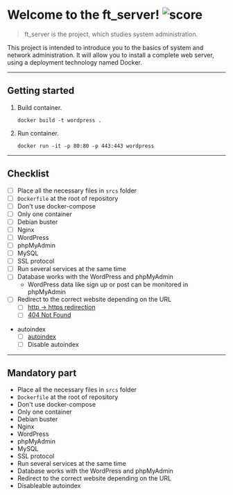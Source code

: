 # Welcome to the ft_server! ![score](https://img.shields.io/badge/0/100-5cb85c?style=for-the-badge) 
> ft_server is the project, which studies system administration.

This project is intended to introduce you to the basics of system and network administration. It will allow you to install a complete web server, using a deployment technology named Docker.

---

## Getting started
1. Build container.

    ```shell
    docker build -t wordpress .
    ```

2. Run container.

    ```shell
    docker run -it -p 80:80 -p 443:443 wordpress
    ```

---

## Checklist

- [ ] Place all the necessary files in `srcs` folder
- [ ] `Dockerfile` at the root of repository
- [ ] Don't use docker-compose
- [ ] Only one container
- [ ] Debian buster
- [ ] Nginx
- [ ] WordPress
- [ ] phpMyAdmin
- [ ] MySQL
- [ ] SSL protocol
- [ ] Run several services at the same time
- [ ] Database works with the WordPress and phpMyAdmin
    - WordPress data like sign up or post can be monitored in phpMyAdmin
- [ ] Redirect to the correct website depending on the URL
    - [ ] [http -> https redirection](http://localhost)
    - [ ] [404 Not Found](http://localhost/index.html)
- autoindex
    - [ ] [autoindex](http://localhost/wp-admin/js/)
    - [ ] Disable autoindex

---

## Mandatory part

- Place all the necessary files in `srcs` folder
- `Dockerfile` at the root of repository
- Don't use docker-compose
- Only one container
- Debian buster
- Nginx
- WordPress
- phpMyAdmin
- MySQL
- SSL protocol
- Run several services at the same time
- Database works with the WordPress and phpMyAdmin
- Redirect to the correct website depending on the URL
- Disableable autoindex